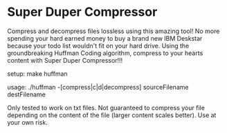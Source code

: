 # Super Duper Compressor

Compress and decompress files lossless using this amazing tool! No more spending your hard earned money to buy a brand new IBM Deskstar because your todo list wouldn't fit on your hard drive. Using the groundbreaking Huffman Coding algorithm, compress to your hearts content with Super Duper Compressor!!!

setup: make huffman

usage: ./huffman -[compress|c|d|decompress] sourceFilename destFilename

Only tested to work on txt files. Not guaranteed to compress your file depending on the content of the file (larger content scales better). Use at your own risk.
